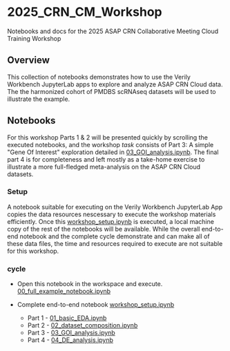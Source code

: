 # 2025_CRN_CM_Workshop
Notebooks and docs for the 2025 ASAP CRN Collaborative Meeting Cloud Training Workshop

## Overview
This collection of notebooks demonstrates how to use the Verily Workbench JupyterLab apps to explore and analyze ASAP CRN Cloud data.   The the harmonized cohort of PMDBS scRNAseq datasets will be used to illustrate the example.   


## Notebooks
For this workshop Parts 1 & 2 will be presented quickly by scrolling the executed notebooks, and the workshop _task_ consists of Part 3:  A simple "Gene Of Interest" exploration detailed in [03_GOI_analysis.ipynb](./notebooks/03_GOI_analysis.ipynb).   The final part 4 is for completeness and left mostly as a take-home exercise to illustrate a more full-fledged meta-analysis on the ASAP CRN Cloud datasets.


### Setup
A notebook suitable for executing on the Verily Workbench JupyterLab App copies the data resources nescessary to execute the workshop materials efficiently.  Once this [workshop_setup.ipynb](./notebooks/workshop_setup.ipynb) is executed, a local machine copy of the rest of the notebooks will be available. While the overall end-to-end notebook and the complete cycle demonstrate and can make all of these data files, the time and resources required to execute are not suitable for this workshop.


### cycle
- Open this notebook in the workspace and execute. [00_full_example_notebook.ipynb](./notebooks/00_full_example_notebook.ipynb)

- Complete end-to-end notebook [workshop_setup.ipynb](./notebooks/workshop_setup.ipynb)
    - Part 1 - [01_basic_EDA.ipynb](./notebooks/01_basic_EDA.ipynb)  
    - Part 2 - [02_dataset_composition.ipynb](./notebooks/02_dataset_composition.ipynb)
    - Part 3 - [03_GOI_analysis.ipynb](./notebooks/03_GOI_analysis.ipynb)
    - Part 4 - [04_DE_analysis.ipynb](./notebooks/04_DE_analysis.ipynb)


